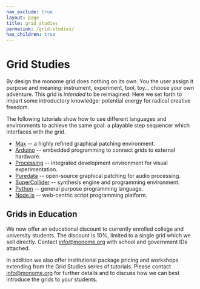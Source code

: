 ```yaml
---
nav_exclude: true
layout: page
title: grid studies
permalink: /grid-studies/
has_children: true
---
```


# Grid Studies

By design the monome grid does nothing on its own. You the user assign it purpose and meaning: instrument, experiment, tool, toy... choose your own adventure. This grid is *intended* to be reimagined. Here we set forth to impart some introductory knowledge: potential energy for radical creative freedom.

The following tutorials show how to use different languages and environments to achieve the same goal: a playable step sequencer which interfaces with the grid.

- [Max](/docs/grid-studies/max) -- a highly refined graphical patching environment.
- [Arduino](/docs/grid-studies/arduino) -- embedded programming to connect grids to external hardware.
- [Processing](/docs/grid-studies/processing) -- integrated development environment for visual experimentation.
- [Puredata](/docs/grid-studies/pd) -- open-source graphical patching for audio processing.
- [SuperCollider](/docs/grid-studies/sc) -- synthesis engine and programming environment.
- [Python](/docs/grid-studies/python) -- general purpose programming language.
- [Node.js](/docs/grid-studies/nodejs) -- web-centric script programming platform.

## Grids in Education

We now offer an educational discount to currently enrolled college and university students. The discount is 10%, limited to a single grid which we sell directly. Contact <a href="mailto:info@monome.org">info@monome.org</a> with school and government IDs attached.

In addition we also offer institutional package pricing and workshops extending from the Grid Studies series of tutorials. Please contact <a href="mailto:info@monome.org">info@monome.org</a> for further details and to discuss how we can best introduce the grids to your students.
